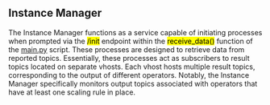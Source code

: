 ## Instance Manager

The Instance Manager functions as a service capable of initiating processes when prompted via the <mark>/init</mark> endpoint within the <mark>receive_data()</mark> function of the <a href=https://github.com/f-coda/Stream-Processing/blob/main/instancemanager/main.py>main.py</a> script. These processes are designed to retrieve data from reported topics. Essentially, these processes act as subscribers to result topics located on separate vhosts. Each vhost hosts multiple result topics, corresponding to the output of different operators. Notably, the Instance Manager specifically monitors output topics associated with operators that have at least one scaling rule in place.